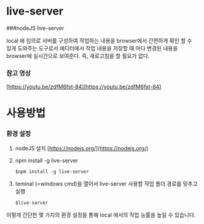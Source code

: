 # live-server
###nodeJS live-server

local 에 임의로 서버를 구성하여 작업하는 내용을 browser에서 간편하게 확인 할 수 있게 도와주는 도구로서 에디터에서 작업 내용을 저장할 때 마다 변경된 내용을 browser에 실시간으로 보여준다. 즉, 새로고침을 할 필요가 없다.

### 참고 영상
[https://youtu.be/zdfM6fst-84](https://youtu.be/zdfM6fst-84)


# 사용방법
### 환경 설정
01. nodeJS 설치
    [https://nodejs.org/](https://nodejs.org/)
    
02. npm install -g live-server
    ```
    $npm install -g live-server
    ```
   
03. teminal (=windows cmd)을 열어서 live-server 사용할 작업 폴더 경로를 맞추고 실행
    ```
    $live-server
    ```
    
이렇게 간단한 몇 가지의 환경 설정을 통해 local 에서의 작업 능률을 높일 수 있습니다.
